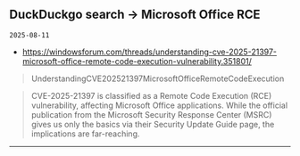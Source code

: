 ## DuckDuckgo search -> Microsoft Office RCE
`2025-08-11`

* https://windowsforum.com/threads/understanding-cve-2025-21397-microsoft-office-remote-code-execution-vulnerability.351801/

<blockquote>
 UnderstandingCVE202521397MicrosoftOfficeRemoteCodeExecution
</blockquote>
<blockquote>
CVE-2025-21397 is classified as a Remote Code Execution (RCE) vulnerability, affecting Microsoft Office applications. While the official publication from the Microsoft Security Response Center (MSRC) gives us only the basics via their Security Update Guide page, the implications are far-reaching.
</blockquote>

---

